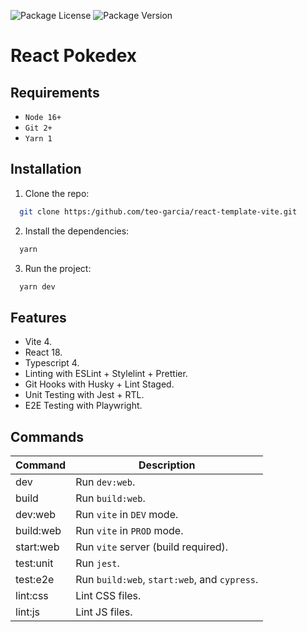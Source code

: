 ![Package License](https://img.shields.io/github/license/teo-garcia/react-pokedex)
![Package Version](https://img.shields.io/github/package-json/v/teo-garcia/react-pokedex)

# React Pokedex

## Requirements

- `Node 16+`
- `Git 2+`
- `Yarn 1`

## Installation

1. Clone the repo:

```bash
  git clone https:/github.com/teo-garcia/react-template-vite.git
```

2. Install the dependencies:

```bash
  yarn
```

3. Run the project:

```bash
  yarn dev
```

## Features

- Vite 4.
- React 18.
- Typescript 4.
- Linting with ESLint + Stylelint + Prettier.
- Git Hooks with Husky + Lint Staged.
- Unit Testing with Jest + RTL.
- E2E Testing with Playwright.

## Commands

| **Command** | **Description**                              |
| ----------- | -------------------------------------------- |
| dev         | Run `dev:web`.                               |
| build       | Run `build:web`.                             |
| dev:web     | Run `vite` in `DEV` mode.                    |
| build:web   | Run `vite` in `PROD` mode.                   |
| start:web   | Run `vite` server (build required).          |
| test:unit   | Run `jest`.                                  |
| test:e2e    | Run `build:web`, `start:web`, and `cypress`. |
| lint:css    | Lint CSS files.                              |
| lint:js     | Lint JS files.                               |
